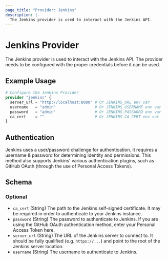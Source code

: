 ```yaml
---
page_title: "Provider: Jenkins"
description: |-
  The Jenkins provider is used to interact with the Jenkins API.
---
```


# Jenkins Provider

The Jenkins provider is used to interact with the Jenkins API. The provider needs to be configured with the proper credentials before it can be used.

## Example Usage

```terraform
# Configure the Jenkins Provider
provider "jenkins" {
  server_url = "http://localhost:8080" # Or JENKINS_URL env var
  username   = "admin"                 # Or JENKINS_USERNAME env var
  password   = "admin"                 # Or JENKINS_PASSWORD env var
  ca_cert    = ""                      # Or JENKINS_CA_CERT env var
}
```

## Authentication

Jenkins uses a user/password challenge for authentication. It requires a username & password for determining identity and permissions. This method also supports Jenkins' various authentication plugins, such as GitHub OAuth (through the use of Personal Access Tokens).

<!-- schema generated by tfplugindocs -->
## Schema

### Optional

- `ca_cert` (String) The path to the Jenkins self-signed certificate. It may be required in order to authenticate to your Jenkins instance.
- `password` (String) The password to authenticate to Jenkins. If you are using the GitHub OAuth authentication method, enter your Personal Access Token here.
- `server_url` (String) The URL of the Jenkins server to connect to. It should be fully qualified (e.g. `https://...`) and point to the root of the Jenkins server location.
- `username` (String) The username to authenticate to Jenkins.

